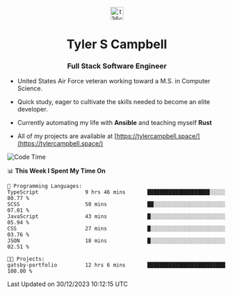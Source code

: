 <p align="center">
<a href="https://www.linkedin.com/in/t36campbell" target="blank"><img align="center" src="https://ik.imagekit.io/t36campbell/Portfolio/linkedin.png.original_m8bbGgPh6.png" alt="t36campbell" height="30" width="30" /></a>
</p>
<h1 align="center">Tyler S Campbell</h1>
<h3 align="center">Full Stack Software Engineer</h3>

* United States Air Force veteran working toward a M.S. in Computer Science.

* Quick study, eager to cultivate the skills needed to become an elite developer.

* Currently automating my life with **Ansible** and teaching myself **Rust**

* All of my projects are available at [https://tylercampbell.space/](https://tylercampbell.space/)

<!--START_SECTION:waka-->
![Code Time](http://img.shields.io/badge/Code%20Time-3%2C076%20hrs%2017%20mins-blue)

📊 **This Week I Spent My Time On** 

```text
💬 Programming Languages: 
TypeScript               9 hrs 46 mins       ████████████████████░░░░░   80.77 % 
SCSS                     50 mins             ██░░░░░░░░░░░░░░░░░░░░░░░   07.01 % 
JavaScript               43 mins             █░░░░░░░░░░░░░░░░░░░░░░░░   05.94 % 
CSS                      27 mins             █░░░░░░░░░░░░░░░░░░░░░░░░   03.76 % 
JSON                     18 mins             █░░░░░░░░░░░░░░░░░░░░░░░░   02.51 % 

🐱‍💻 Projects: 
gatsby-portfolio         12 hrs 6 mins       █████████████████████████   100.00 % 
```


 Last Updated on 30/12/2023 10:12:15 UTC
<!--END_SECTION:waka-->
